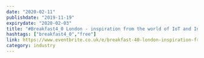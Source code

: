 ```yaml
---
date: "2020-02-11"
publishdate: "2019-11-19"
expirydate: "2020-02-03"
title: "#Breakfast4_0 London - inspiration from the world of IoT and Industry 4.0"
hashtags: ["breakfast4_0","free"]
link: https://www.eventbrite.co.uk/e/breakfast-40-london-inspiration-from-the-world-of-internet-of-things-communications-technology-tickets-64531538569
category: industry
---
```

